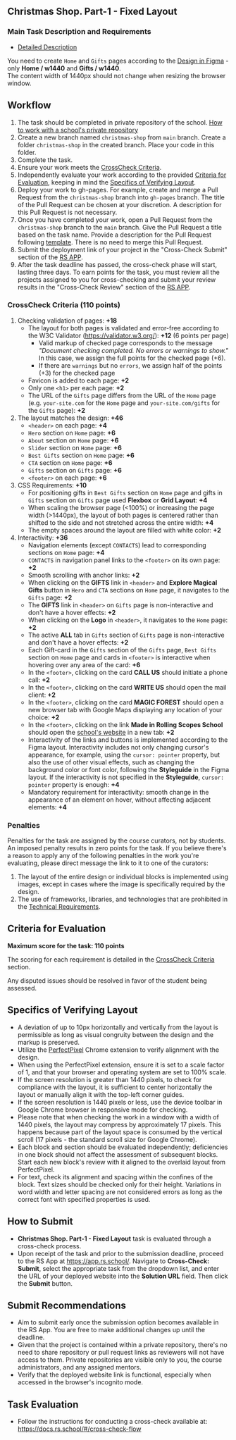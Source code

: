 ## Christmas Shop. Part-1 - Fixed Layout

### Main Task Description and Requirements

- [Detailed Description](christmas-shop.md)

You need to create `Home` and `Gifts` pages according to the [Design in Figma](https://www.figma.com/design/zTB01BwWZVoXYK5atH3eZT/Cristmas-Shop) - only **Home / w1440** and **Gifts / w1440**.  
The content width of 1440px should not change when resizing the browser window.

## Workflow

1. The task should be completed in private repository of the school. [How to work with a school's private repository](https://docs.rs.school/#/private-repository)
2. Create a new branch named `christmas-shop` from `main` branch. Create a folder `christmas-shop` in the created branch. Place your code in this folder.
3. Complete the task.
4. Ensure your work meets the [CrossCheck Criteria](#crosscheck-criteria).
5. Independently evaluate your work according to the provided [Criteria for Evaluation](#criteria-for-evaluation), keeping in mind the [Specifics of Verifying Layout](#specifics-of-verifying-layout).
6. Deploy your work to gh-pages. For example, create and merge a Pull Request from the `christmas-shop` branch into `gh-pages` branch. The title of the Pull Request can be chosen at your discretion. A description for this Pull Request is not necessary.
7. Once you have completed your work, open a Pull Request from the `christmas-shop` branch to the `main` branch. Give the Pull Request a title based on the task name. Provide a description for the Pull Request following [template](https://docs.rs.school/#/pull-request-review-process?id=Требования-к-pull-request-pr).
   There is no need to merge this Pull Request.
8. Submit the deployment link of your project in the "Cross-Check Submit" section of the [RS APP](https://app.rs.school/).
9. After the task deadline has passed, the cross-check phase will start, lasting three days. To earn points for the task, you must review all the projects assigned to you for cross-checking and submit your review results in the "Cross-Check Review" section of the [RS APP](https://app.rs.school/).

### CrossCheck Criteria (110 points)

1. Checking validation of pages: **+18**
   - The layout for both pages is validated and error-free according to the W3C Validator (https://validator.w3.org/): **+12** (6 points per page)
     - Valid markup of checked page corresponds to the message _"Document checking completed. No errors or warnings to show."_ In this case, we assign the full points for the checked page (+6).
     - If there are `warnings` but no `errors`, we assign half of the points (+3) for the checked page
   - Favicon is added to each page: **+2**
   - Only one `<h1>` per each page: **+2**
   - The URL of the `Gifts` page differs from the URL of the `Home` page (e.g. `your-site.com` for the `Home` page and `your-site.com/gifts` for the `Gifts` page): **+2**
2. The layout matches the design: **+46**
   - `<header>` on each page: **+4**
   - `Hero` section on `Home` page: **+6**
   - `About` section on `Home` page: **+6**
   - `Slider` section on `Home` page: **+6**
   - `Best Gifts` section on `Home` page: **+6**
   - `CTA` section on `Home` page: **+6**
   - `Gifts` section on `Gifts` page: **+6**
   - `<footer>` on each page: **+6**
3. CSS Requirements: **+10**
   - For positioning gifts in `Best Gifts` section on `Home` page and gifts in `Gifts` section on `Gifts` page used **Flexbox** or **Grid Layout**: **+4**
   - When scaling the browser page (<100%) or increasing the page width (>1440px), the layout of both pages is centered rather than shifted to the side and not stretched across the entire width: **+4**
   - The empty spaces around the layout are filled with white color: **+2**
4. Interactivity: **+36**
   - Navigation elements (except `CONTACTS`) lead to corresponding sections on `Home` page: **+4**
   - `CONTACTS` in navigation panel links to the `<footer>` on its own page: **+2**
   - Smooth scrolling with anchor links: **+2**
   - When clicking on the **GIFTS** link in `<header>` and **Explore Magical Gifts** button in `Hero` and `CTA` sections on `Home` page, it navigates to the `Gifts` page: **+2**
   - The **GIFTS** link in `<header>` on `Gifts` page is non-interactive and don't have a hover effects: **+2**
   - When clicking on the **Logo** in `<header>`, it navigates to the `Home` page: **+2**
   - The active **ALL** tab in `Gifts` section of `Gifts` page is non-interactive and don't have a hover effects: **+2**
   - Each Gift-card in the `Gifts` section of the `Gifts` page, `Best Gifts` section on `Home` page and cards in `<footer>` is interactive when hovering over any area of the card: **+6**
   - In the `<footer>`, clicking on the card **CALL US** should initiate a phone call: **+2**
   - In the `<footer>`, clicking on the card **WRITE US** should open the mail client: **+2**
   - In the `<footer>`, clicking on the card **MAGIC FOREST** should open a new browser tab with Google Maps displaying any location of your choice: **+2**
   - In the `<footer>`, clicking on the link **Made in Rolling Scopes School** should open the [school's website](https://rs.school/) in a new tab: **+2**
   - Interactivity of the links and buttons is implemented according to the Figma layout. Interactivity includes not only changing cursor's appearance, for example, using the `cursor: pointer` property, but also the use of other visual effects, such as changing the background color or font color, following the **Styleguide** in the Figma layout. If the interactivity is not specified in the **Styleguide**, `cursor: pointer` property is enough: **+4**
   - Mandatory requirement for interactivity: smooth change in the appearance of an element on hover, without affecting adjacent elements: **+4**

### Penalties

Penalties for the task are assigned by the course curators, not by students. An imposed penalty results in zero points for the task. If you believe there's a reason to apply any of the following penalties in the work you're evaluating, please direct message the link to it to one of the curators:

1. The layout of the entire design or individual blocks is implemented using images, except in cases where the image is specifically required by the design.
2. The use of frameworks, libraries, and technologies that are prohibited in the [Technical Requirements](./christmas-shop.md#technical-requirements).

## Criteria for Evaluation

**Maximum score for the task: 110 points**

The scoring for each requirement is detailed in the [CrossCheck Criteria](#crosscheck-criteria) section.

Any disputed issues should be resolved in favor of the student being assessed.

## Specifics of Verifying Layout

- A deviation of up to 10px horizontally and vertically from the layout is permissible as long as visual congruity between the design and the markup is preserved.
- Utilize the [PerfectPixel](https://chrome.google.com/webstore/detail/perfectpixel-by-welldonec/dkaagdgjmgdmbnecmcefdhjekcoceebi?hl=ru) Chrome extension to verify alignment with the design.
- When using the PerfectPixel extension, ensure it is set to a scale factor of 1, and that your browser and operating system are set to 100% scale.
- If the screen resolution is greater than 1440 pixels, to check for compliance with the layout, it is sufficient to center horizontally the layout or manually align it with the top-left corner guides.
- If the screen resolution is 1440 pixels or less, use the device toolbar in Google Chrome browser in responsive mode for checking.
- Please note that when checking the work in a window with a width of 1440 pixels, the layout may compress by approximately 17 pixels. This happens because part of the layout space is consumed by the vertical scroll (17 pixels - the standard scroll size for Google Chrome).
- Each block and section should be evaluated independently; deficiencies in one block should not affect the assessment of subsequent blocks. Start each new block's review with it aligned to the overlaid layout from PerfectPixel.
- For text, check its alignment and spacing within the confines of the block. Text sizes should be checked only for their height. Variations in word width and letter spacing are not considered errors as long as the correct font with specified properties is used.

## How to Submit

- **Christmas Shop. Part-1 - Fixed Layout** task is evaluated through a cross-check process.
- Upon receipt of the task and prior to the submission deadline, proceed to the RS App at https://app.rs.school/. Navigate to **Cross-Check: Submit**, select the appropriate task from the dropdown list, and enter the URL of your deployed website into the **Solution URL** field. Then click the **Submit** button.

## Submit Recommendations

- Aim to submit early once the submission option becomes available in the RS App. You are free to make additional changes up until the deadline.
- Given that the project is contained within a private repository, there's no need to share repository or pull request links as reviewers will not have access to them. Private repositories are visible only to you, the course administrators, and any assigned mentors.
- Verify that the deployed website link is functional, especially when accessed in the browser's incognito mode.

## Task Evaluation

- Follow the instructions for conducting a cross-check available at: https://docs.rs.school/#/cross-check-flow
